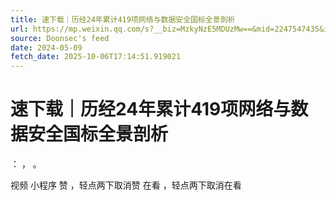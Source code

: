```yaml
---
title: 速下载｜历经24年累计419项网络与数据安全国标全景剖析
url: https://mp.weixin.qq.com/s?__biz=MzkyNzE5MDUzMw==&mid=2247547435&idx=1&sn=027a60e5e7aeb4604b0f525bd2516420
source: Doonsec's feed
date: 2024-05-09
fetch_date: 2025-10-06T17:14:51.919021
---
```


# 速下载｜历经24年累计419项网络与数据安全国标全景剖析

：
，
。

视频
小程序
赞
，轻点两下取消赞
在看
，轻点两下取消在看